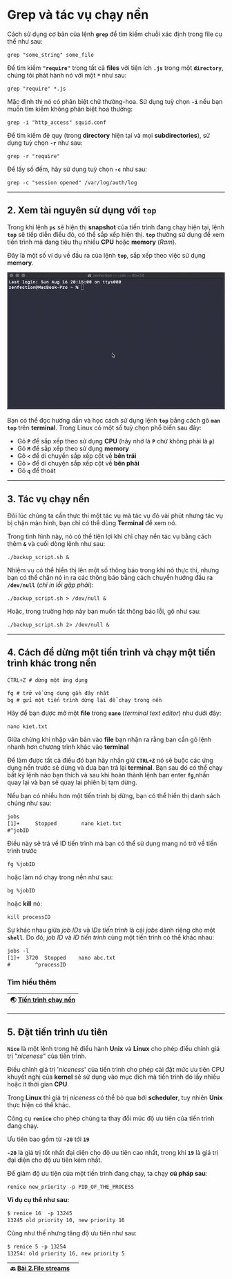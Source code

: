 # Grep và tác vụ chạy nền

Cách sử dụng cơ bản của lệnh **`grep`** để tìm kiếm chuỗi xác định trong file cụ thể như sau:

```shell
grep "some_string" some_file
```

Để tìm kiếm **`"require"`** trong tất cả **files** với tiện ích **`.js`** trong một **`directory`**, chúng tôi phát hành nó với một **`*`** như sau:

```shell
grep "require" *.js
```

Mặc định thì nó có phân biệt chữ thường-hoa. Sử dụng tuỳ chọn **`-i`** nếu bạn muốn tìm kiếm không phân biệt hoa thường:

```shell
grep -i "http_access" squid.conf
```

Để tìm kiếm đệ quy (trong **directory** hiện tại và mọi **subdirectories**), sử dụng tuỳ chọn **`-r`** như sau:

```shell
grep -r "require"
```

Để lấy số đếm, hãy sử dụng tuỳ chọn **`-c`** như sau:

```shell
grep -c "session opened" /var/log/auth/log
```

---

## 2. Xem tài nguyên sử dụng với **`top`**

Trong khi lệnh **`ps`** sẽ hiện thị **snapshot** của tiến trình đang chạy hiện tại, lệnh **`top`** sẽ tiếp diễn điều đó, có thể sắp xếp hiện thị. **`top`** thường sử dụng để xem tiến trình mà đang tiêu thụ nhiều **CPU** hoặc **memory** (*Ram*).

Đây là một số ví dụ về đầu ra của lệnh **`top`**, sắp xếp theo việc sử dụng **memory**.

![2020-08-16 20.19.45.gif](https://raw.githubusercontent.com/Zenfection/Image/master/2020/08/16-20-22-33-2020-08-16%2020.19.45.gif)

Bạn có thể đọc hướng dẫn và học cách sử dụng lệnh **`top`** bằng cách gõ **`man top`** trên **terminal**. Trong Linux có một số tuỳ chọn phổ biến sau đây:

- Gõ **`P`** để sắp xếp theo sử dụng **CPU** (hãy nhớ là **`P`** chứ không phải là **`p`**)
- Gõ **`M`** để sắp xếp theo sử dụng **memory**
- Gõ **`<`** để di chuyển sắp xếp cột về **bên trái**
- Gõ **`>`** để di chuyện sắp xếp cột về **bên phải**
- Gõ **`q`** để thoát

---

## 3. Tác vụ chạy nền

Đôi lúc chúng ta cần thực thi một tác vụ mà tác vụ đó vài phút nhưng tác vụ bị chặn màn hình, bạn chỉ có thể dùng **Terminal** để xem nó.

Trong tình hình này, nó có thể tiện lợi khi chỉ chạy nền tác vụ bằng cách thêm **`&`** và cuối dòng lệnh như sau:

```shell
./backup_script.sh &
```

Nhiệm vụ có thể hiển thị lên một số thông báo trong khi nó thực thi, nhưng bạn có thể chặn nó in ra các thông báo bằng cách chuyển hướng đầu ra **``/dev/null``** (*chỉ in lỗi gặp phải*): 

```shell
./backup_script.sh > /dev/null &
```

Hoặc, trong trường hợp này bạn muốn tắt thông báo lỗi, gõ như sau:

```shell
./backup_script.sh 2> /dev/null &
```

---

## 4. Cách để dừng một tiến trình và chạy một tiến trình khác trong nền

```shell
CTRL+Z # dừng một ứng dụng
```

```shell
fg # trở về ứng dụng gần đây nhất
bg # gửi một tiến trình dừng lại để chạy trong nền
```

Hãy để bạn được mở một **file** trong **`nano`** (*terminal text editor*) như dưới đây:

```shell
nano kiet.txt
```

Giữa chừng khi nhập văn bản vào **file** bạn nhận ra rằng bạn cần gõ lệnh nhanh hơn chương trình khác vào **terminal**

Để làm được tất cả điều đó bạn hãy nhấn giữ **`CTRL+Z`** nó sẽ buộc các ứng dụng nền trước sẽ dừng và đưa bạn trả lại **terminal**. Bạn sau đó có thể chạy bất kỳ lệnh nào bạn thích và sau khi hoàn thành lệnh bạn enter **`fg`**,nhấn quay lại và bạn sẽ quay lại phiên bị tạm dừng.

Nếu bạn có nhiều hơn một tiến trình bị dừng, bạn có thể hiển thị danh sách chúng như sau:

```shell
jobs
[1]+     Stopped        nano kiet.txt
#^jobID
```

Điều này sẽ trả về ID tiến trình mà bạn có thể sử dụng mang nó trở về tiến trình trước

```shell
fg %jobID
```

hoặc làm nó chạy trong nền như sau:

```shell
bg %jobID
```

hoặc **kill** nó:

```shell
kill processID
```

Sự khác nhau giữa *job IDs* và *IDs tiến trình* là cái *jobs* dành riêng cho một **`shell`**. Do đó, *job ID* và *ID tiến trình* cùng một tiến trình có thể khác nhau:

```shell
jobs -l
[1]+  3720  Stopped    nano abc.txt
#        ^processID
```

### Tìm hiểu thêm

| 🌏 [Tiến trình chạy nền](http://www.cyberciti.biz/faq/linux-command-line-run-in-background/) |
| -------------------------------------------------------------------------------------------- |

---

## 5. Đặt tiến trình ưu tiên

**`Nice`** là một lệnh trong hệ điều hành **Unix** và **Linux** cho phép điều chỉnh giá trị "*niceness*" của tiến trình.

Điều chỉnh giá trị '*niceness*' của tiến trình cho phép cài đặt mức ưu tiên CPU khuyết nghị  của **kernel** sẽ sử dụng vào mục đích mà tiến trình đó lấy nhiều hoặc ít thời gian **CPU**.

Trong **Linux** thì giá trị *niceness* có thể bỏ qua bởi **scheduler**, tuy nhiên **Unix** thực hiện có thể khác.

Công cụ **`renice`** cho phép chúng ta thay đổi múc độ ưu tiên của tiến trình đang chạy.

Ưu tiên bao gồm từ **`-20`** tới **`19`**

**`-20`** là giá trị tốt nhất đại diện cho độ ưu tiên cao nhất, trong khi **`19`** là giá trị đại diện cho độ ưu tiên kém nhất.

Để giảm độ ưu tiện của một tiến trình đang chạy, ta chạy **cú pháp sau**:

```shell
renice new_priority -p PID_OF_THE_PROCESS
```

**Ví dụ cụ thể như sau:**

```shell
$ renice 16  -p 13245
13245 old priority 10, new priority 16
```

Cũng như thế nhưng tăng độ ưu tiên như sau:

```shell
$ renice 5 -p 13254
13254: old priority 16, new priority 5
```

| 🔙 [Bài 2.File streams](https://github.com/Zenfection/Linux-for-babies/blob/master/Jobs%20%26%20Processes%2C%20Data%20Manipulation/2.File%20Streams.md) |     |
| ------------------------------------------------------------------------------------------------------------------------------------------------------- | --- |

